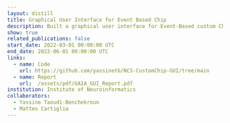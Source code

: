 ```yaml
---
layout: distill
title: Graphical User Interface for Event Based Chip
description: Built a graphical user interface for Event-Based custom Chip of the Neuromorphic Cognitive Systems group using ImGUI & C++.
show: true
related_publications: false
start_date: 2022-03-01 00:00:00 UTC
end_date: 2022-06-01 00:00:00 UTC
links:
  - name: Code 
    url: https://github.com/yassinetb/NCS-CustomChip-GUI/tree/main
  - name: Report
    url:  /assets/pdf/GAIA_GUI_Report.pdf
institution: Institute of Neuroinformatics 
collaborators:
  - Yassine Taoudi-Benchekroun
  - Matteo Cartiglia
---
```



